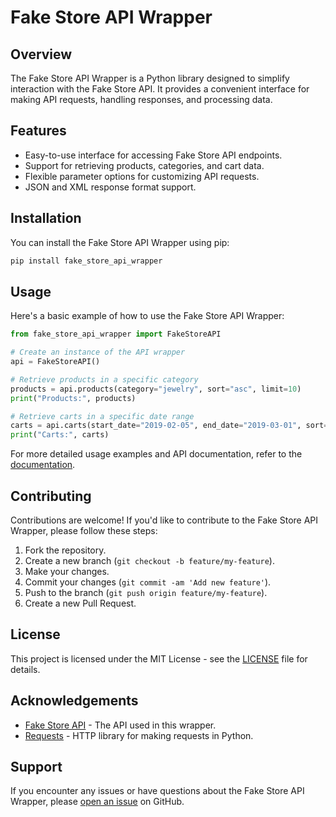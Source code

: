 # Fake Store API Wrapper
## Overview

The Fake Store API Wrapper is a Python library designed to simplify interaction with the Fake Store API. It provides a convenient interface for making API requests, handling responses, and processing data.

## Features

- Easy-to-use interface for accessing Fake Store API endpoints.
- Support for retrieving products, categories, and cart data.
- Flexible parameter options for customizing API requests.
- JSON and XML response format support.

## Installation

You can install the Fake Store API Wrapper using pip:

```bash
pip install fake_store_api_wrapper
```

## Usage

Here's a basic example of how to use the Fake Store API Wrapper:

```python
from fake_store_api_wrapper import FakeStoreAPI

# Create an instance of the API wrapper
api = FakeStoreAPI()

# Retrieve products in a specific category
products = api.products(category="jewelry", sort="asc", limit=10)
print("Products:", products)

# Retrieve carts in a specific date range
carts = api.carts(start_date="2019-02-05", end_date="2019-03-01", sort="asc", limit=10)
print("Carts:", carts)
```

For more detailed usage examples and API documentation, refer to the [documentation](https://fakestoreapi.com/docs).

## Contributing

Contributions are welcome! If you'd like to contribute to the Fake Store API Wrapper, please follow these steps:

1. Fork the repository.
2. Create a new branch (`git checkout -b feature/my-feature`).
3. Make your changes.
4. Commit your changes (`git commit -am 'Add new feature'`).
5. Push to the branch (`git push origin feature/my-feature`).
6. Create a new Pull Request.

## License

This project is licensed under the MIT License - see the [LICENSE](https://github.com/Jopgood/Fake-Store-API-Wrapper/blob/main/LICENSE) file for details.

## Acknowledgements

- [Fake Store API](https://fakestoreapi.com/) - The API used in this wrapper.
- [Requests](https://docs.python-requests.org/en/latest/) - HTTP library for making requests in Python.

## Support

If you encounter any issues or have questions about the Fake Store API Wrapper, please [open an issue](https://github.com/Jopgood/Fake-Store-API-Wrapper/issues) on GitHub.
